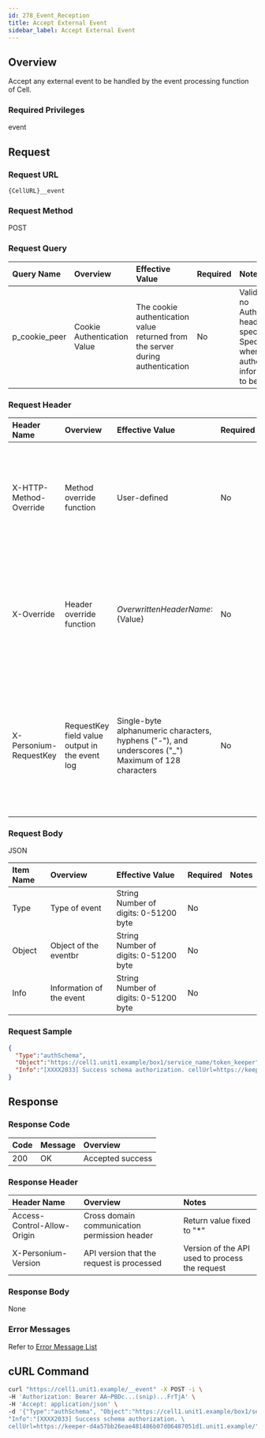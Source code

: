 ```yaml
---
id: 278_Event_Reception
title: Accept External Event
sidebar_label: Accept External Event
---
```


## Overview

Accept any external event to be handled by the event processing function of Cell.

### Required Privileges

event

## Request

### Request URL

```
{CellURL}__event
```

### Request Method

POST

### Request Query

|Query Name|Overview|Effective Value|Required|Notes|
|:--|:--|:--|:--|:--|
|p_cookie_peer|Cookie Authentication Value|The cookie authentication value returned from the server during authentication|No|Valid only if no Authorization header specified<br>Specify this when cookie authentication information is to be used|

### Request Header

|Header Name|Overview|Effective Value|Required|Notes|
|:--|:--|:--|:--|:--|
|X-HTTP-Method-Override|Method override function|User-defined|No|If you specify this value when requesting with the POST method, the specified value will be used as a method.|
|X-Override|Header override function|${OverwrittenHeaderName}:${Value}|No|Overwrite normal HTTP header value. To overwrite multiple headers, specify multiple X-Override headers.|
|X-Personium-RequestKey|RequestKey field value output in the event log|Single-byte alphanumeric characters, hyphens ("-"), and underscores ("_")<br>Maximum of 128 characters|No|When not specified, default value given with ${4 digits}_${22 digits} Base64url characters format representing an UUID for each request|

### Request Body

JSON

|Item Name|Overview|Effective Value|Required|Notes|
|:--|:--|:--|:--|:--|
|Type|Type of event|String<br>Number of digits: 0&#45;51200 byte|No||
|Object|Object of the eventbr|String<br>Number of digits: 0&#45;51200 byte|No||
|Info|Information of the event|String<br>Number of digits: 0&#45;51200 byte|No||

### Request Sample

```JSON
{
  "Type":"authSchema",
  "Object":"https://cell1.unit1.example/box1/service_name/token_keeper",
  "Info":"[XXXX2033] Success schema authorization. cellUrl=https://keeper-d4a57bb26eae481486b07d06487051d1.unit1.example/"
}
```


## Response

### Response Code

|Code|Message|Overview|
|:--|:--|:--|
|200|OK|Accepted success|

### Response Header

|Header Name|Overview|Notes|
|:--|:--|:--|
|Access-Control-Allow-Origin|Cross domain communication permission header|Return value fixed to "*"|
|X-Personium-Version|API version that the request is processed|Version of the API used to process the request|

### Response Body

None

### Error Messages

Refer to [Error Message List](004_Error_Messages.md)

## cURL Command
```sh
curl "https://cell1.unit1.example/__event" -X POST -i \
-H 'Authorization: Bearer AA~PBDc...(snip)...FrTjA' \
-H 'Accept: application/json' \
-d '{"Type":"authSchema", "Object":"https://cell1.unit1.example/box1/service_name/token_keeper", \
"Info":"[XXXX2033] Success schema authorization. \
cellUrl=https://keeper-d4a57bb26eae481486b07d06487051d1.unit1.example/"}'
```



